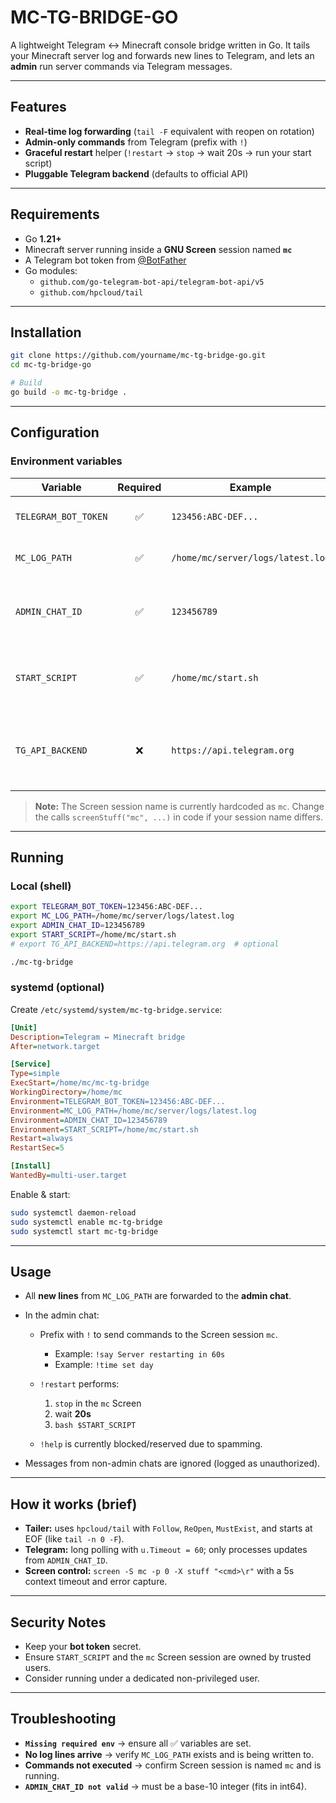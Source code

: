 # MC-TG-BRIDGE-GO

A lightweight Telegram ↔ Minecraft console bridge written in Go.
It tails your Minecraft server log and forwards new lines to Telegram, and lets an **admin** run server commands via Telegram messages.

---

## Features

- **Real-time log forwarding** (`tail -F` equivalent with reopen on rotation)
- **Admin-only commands** from Telegram (prefix with `!`)
- **Graceful restart** helper (`!restart` → `stop` → wait 20s → run your start script)
- **Pluggable Telegram backend** (defaults to official API)

---

## Requirements

- Go **1.21+**
- Minecraft server running inside a **GNU Screen** session named **`mc`**
- A Telegram bot token from [@BotFather](https://t.me/BotFather)
- Go modules:
  - `github.com/go-telegram-bot-api/telegram-bot-api/v5`
  - `github.com/hpcloud/tail`

---

## Installation

```bash
git clone https://github.com/yourname/mc-tg-bridge-go.git
cd mc-tg-bridge-go

# Build
go build -o mc-tg-bridge .
````

---

## Configuration

### Environment variables

| Variable             | Required | Example                           | Description                                             |
| -------------------- | :------: | --------------------------------- | ------------------------------------------------------- |
| `TELEGRAM_BOT_TOKEN` |     ✅    | `123456:ABC-DEF...`               | Bot token from @BotFather                               |
| `MC_LOG_PATH`        |     ✅    | `/home/mc/server/logs/latest.log` | Path to the server log to tail                          |
| `ADMIN_CHAT_ID`      |     ✅    | `123456789`                       | Telegram **chat ID** allowed to issue commands          |
| `START_SCRIPT`       |     ✅    | `/home/mc/start.sh`               | Script used to start the server (run by `!restart`)     |
| `TG_API_BACKEND`     |     ❌    | `https://api.telegram.org`        | Custom Telegram API base; defaults to official if unset |

> **Note:** The Screen session name is currently hardcoded as `mc`.
> Change the calls `screenStuff("mc", ...)` in code if your session name differs.

---

## Running

### Local (shell)

```bash
export TELEGRAM_BOT_TOKEN=123456:ABC-DEF...
export MC_LOG_PATH=/home/mc/server/logs/latest.log
export ADMIN_CHAT_ID=123456789
export START_SCRIPT=/home/mc/start.sh
# export TG_API_BACKEND=https://api.telegram.org  # optional

./mc-tg-bridge
```

### systemd (optional)

Create `/etc/systemd/system/mc-tg-bridge.service`:

```ini
[Unit]
Description=Telegram ↔ Minecraft bridge
After=network.target

[Service]
Type=simple
ExecStart=/home/mc/mc-tg-bridge
WorkingDirectory=/home/mc
Environment=TELEGRAM_BOT_TOKEN=123456:ABC-DEF...
Environment=MC_LOG_PATH=/home/mc/server/logs/latest.log
Environment=ADMIN_CHAT_ID=123456789
Environment=START_SCRIPT=/home/mc/start.sh
Restart=always
RestartSec=5

[Install]
WantedBy=multi-user.target
```

Enable & start:

```bash
sudo systemctl daemon-reload
sudo systemctl enable mc-tg-bridge
sudo systemctl start mc-tg-bridge
```

---

## Usage

* All **new lines** from `MC_LOG_PATH` are forwarded to the **admin chat**.
* In the admin chat:

  * Prefix with `!` to send commands to the Screen session `mc`.

    * Example: `!say Server restarting in 60s`
    * Example: `!time set day`
  * `!restart` performs:

    1. `stop` in the `mc` Screen
    2. wait **20s**
    3. `bash $START_SCRIPT`
  * `!help` is currently blocked/reserved due to spamming.
* Messages from non-admin chats are ignored (logged as unauthorized).

---

## How it works (brief)

* **Tailer:** uses `hpcloud/tail` with `Follow`, `ReOpen`, `MustExist`, and starts at EOF (like `tail -n 0 -F`).
* **Telegram:** long polling with `u.Timeout = 60`; only processes updates from `ADMIN_CHAT_ID`.
* **Screen control:** `screen -S mc -p 0 -X stuff "<cmd>\r"` with a 5s context timeout and error capture.

---

## Security Notes

* Keep your **bot token** secret.
* Ensure `START_SCRIPT` and the `mc` Screen session are owned by trusted users.
* Consider running under a dedicated non-privileged user.

---

## Troubleshooting

* **`Missing required env`** → ensure all ✅ variables are set.
* **No log lines arrive** → verify `MC_LOG_PATH` exists and is being written to.
* **Commands not executed** → confirm Screen session is named `mc` and is running.
* **`ADMIN_CHAT_ID not valid`** → must be a base-10 integer (fits in int64).
